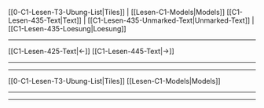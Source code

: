   [[0-C1-Lesen-T3-Ubung-List|Tiles]] | [[Lesen-C1-Models|Models]]
   [[C1-Lesen-435-Text|Text]]  | [[C1-Lesen-435-Unmarked-Text|Unmarked-Text]] | [[C1-Lesen-435-Loesung|Loesung]]

---

[[C1-Lesen-425-Text|←]]         [[C1-Lesen-445-Text|→]]

---
---

[[0-C1-Lesen-T3-Ubung-List|Tiles]]
[[Lesen-C1-Models|Models]]

---
---
